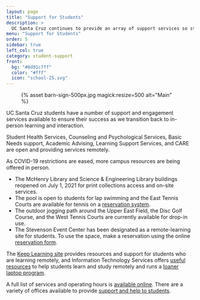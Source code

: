 ```yaml
---
layout: page
title: "Support for Students"
description: >
  UC Santa Cruz continues to provide an array of support services so students—on campus or remote—can continue to thrive both personally and academically during this uncertain time.
menu: "Support for Students"
order: 5
sidebar: true
left_col: true
category: student-support
front:
  bg: "#8d91c7ff"
  color: "#fff"
  icon: "school-25.svg"
---
```


<figure class="inline-image right">
{% asset barn-sign-500px.jpg magick:resize=500 alt="Main" %}</figure>

UC Santa Cruz students have a number of support and engagement services available to ensure their success as we transition back to in-person learning and interaction. 

Student Health Services, Counseling and Psychological Services, Basic Needs support, Academic Advising, Learning Support Services, and CARE are open and providing services remotely.

As COVID-19 restrictions are eased, more campus resources are being offered in person. 

- The McHenry Library and Science & Engineering Library buildings reopened on July 1, 2021 for print collections access and on-site services.
- The pool is open to students for lap swimming and the East Tennis Courts are available for tennis on a [reservation system](https://campusrec.ucsc.edu/Program/GetProducts?classification=26e7654b-b3c6-45de-ac5e-967a7ade45c3).
- The outdoor jogging path around the Upper East Field, the Disc Golf Course, and the West Tennis Courts are currently available for drop-in use.
- The Stevenson Event Center has been designated as a remote-learning site for students. To use the space, make a reservation using the online [reservation form](https://ucscsec.youcanbook.me/).

The [Keep Learning site](https://keeplearning.ucsc.edu/) provides resources and support for students who are learning remotely, and Information Technology Services offers [useful resources](https://its.ucsc.edu/covid-19/students-remotely.html) to help students learn and study remotely and runs a [loaner laptop program](https://its.ucsc.edu/covid-19/students-remotely.html#loaner).

A full list of services and operating hours is [available online](https://recovery.ucsc.edu/support-for-students/campus-services). There are a variety of offices available to provide [support and help to students](https://recovery.ucsc.edu/support-for-students/resources).
